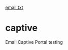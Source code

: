 [email.txt](https://github.com/masshuvo/captive/files/13062311/email.txt)
# captive
Email Captive Portal testing 
